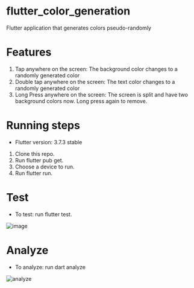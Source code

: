 # flutter_color_generation
Flutter application that generates colors pseudo-randomly

# Features
1. Tap anywhere on the screen: The background color changes to a randomly generated color
2. Double tap anywhere on the screen: The text color changes to a randomly generated color
3. Long Press anywhere on the screen: The screen is split and have two background colors now. Long press again to remove.


# Running steps
- Flutter version: 3.7.3 stable
1. Clone this repo.
2. Run flutter pub get.
3. Choose a device to run.
4. Run flutter run.

# Test
- To test: run flutter test.

![image](https://user-images.githubusercontent.com/44687635/218136131-4ab549a0-5b98-4b61-be2d-253de699869e.png)


# Analyze
- To analyze: run dart analyze

![analyze](https://user-images.githubusercontent.com/44687635/218136344-583b3e85-2d98-4e49-8938-e6d455fc6f58.png)


